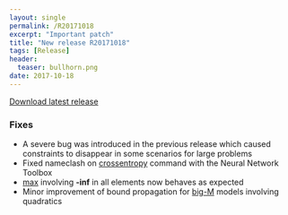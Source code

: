 ```yaml
---
layout: single
permalink: /R20171018
excerpt: "Important patch"
title: "New release R20171018"
tags: [Release]
header:
  teaser: bullhorn.png
date: 2017-10-18
---
```



[Download latest release](/download)

### Fixes

* A severe bug was introduced in the previous release which caused constraints to disappear in some scenarios for large problems
* Fixed nameclash on [crossentropy](/command/crossentropy) command with the Neural Network Toolbox
* [max](/command/max) involving **-inf** in all elements now behaves as expected
* Minor improvement of bound propagation for [big-M](/tutorial/bigmandconvexhulls) models involving quadratics






